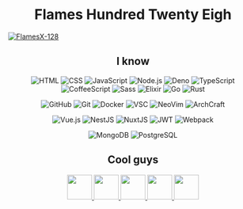 <h1 align="center"><b>Flames Hundred Twenty Eigh</b></h1>

<a align="center" href="https://github.com/FlamesX-128/FlamesX-128">
  <img
    src="https://activity-graph.herokuapp.com/graph?username=FlamesX-128&hide_border=true&theme=react-dark"
    alt="FlamesX-128"
  />
</a>

<h2 align="center"><b>I know</b></h2>

<p align="center">
  <img src="https://img.shields.io/badge/HTML-05122A?&amp;logo=html5" alt="HTML">
  <img src="https://img.shields.io/badge/CSS-05122A?&amp;logo=css3" alt="CSS">
  <img src="https://img.shields.io/badge/JavaScript-05122A?&amp;logo=JavaScript" alt="JavaScript">
  <img src="https://img.shields.io/badge/Node.js-05122A?&amp;logo=node.js" alt="Node.js">
  <img src="https://img.shields.io/badge/Deno-05122A?&amp;logo=deno" alt="Deno">
  <img src="https://img.shields.io/badge/TypeScript-05122A?&amp;logo=TypeScript" alt="TypeScript">
  <img src="https://img.shields.io/badge/CoffeeScript-05122A?&amp;logo=coffeescript" alt="CoffeeScript">
  <img src="https://img.shields.io/badge/Sass-05122A?&amp;logo=sass" alt="Sass">
  <img src="https://img.shields.io/badge/Elixir-05122A?&amp;logo=elixir" alt="Elixir">
  <img src="https://img.shields.io/badge/Go-05122A?style=flat&amp;logo=go" alt="Go">
  <img src="https://img.shields.io/badge/Rust-05122A?&amp;logo=rust" alt="Rust">
</p>

<p align="center">
  <img src="https://img.shields.io/badge/GitHub-05122A?&amp;logo=github" alt="GitHub">
  <img src="https://img.shields.io/badge/Git-05122A?&amp;logo=git" alt="Git">
  <img src="https://img.shields.io/badge/Docker-05122A?&amp;logo=docker" alt="Docker">
  <img src="https://img.shields.io/badge/VSC-05122A?&amp;logo=visual-studio-code" alt="VSC">
  <img src="https://img.shields.io/badge/NeoVim-05122A?&amp;logo=neovim" alt="NeoVim">
  <img src="https://img.shields.io/badge/ArchCraft-05122A?&amp;logo=archlinux" alt="ArchCraft">
</p>

<p align="center">
  <img src="https://img.shields.io/badge/Vue-05122A?&amp;logo=vue.js" alt="Vue.js">
  <img src="https://img.shields.io/badge/Nest-05122A?&amp;logo=nestjs" alt="NestJS">
  <img src="https://img.shields.io/badge/Nuxt-05122A?&amp;logo=nuxt.js" alt="NuxtJS">
  <img src="https://img.shields.io/badge/JWT-05122A?&amp;logo=json-web-tokens" alt="JWT">
  <img src="https://img.shields.io/badge/Webpack-05122A?&amp;logo=webpack" alt="Webpack">
</p>

<p align="center">
  <img src="https://img.shields.io/badge/MongoDB-05122A?&amp;logo=mongodb" alt="MongoDB">
  <img src="https://img.shields.io/badge/PostgreSQL-05122A?&amp;logo=postgresql" alt="PostgreSQL">
</p>

<h2 align="center"><b>Cool guys</b></h2>

<p align="center">
  <a href="https://github.com/ranon-rat">
    <img
      src="https://avatars.githubusercontent.com/u/66473662"
      height="50px" width="50px"
    />
  </a>
  <a href="https://github.com/paij0se">
    <img
      src="https://avatars.githubusercontent.com/u/69026987"
      height="50px" width="50px"
    >
  </a>
  <a href="https://github.com/jumang4423">
    <img
      src="https://avatars.githubusercontent.com/u/63630786"
      height="50px" width="50px"
    />
  </a>
  <a href="https://github.com/Grabrahama">
    <img
      src="https://avatars.githubusercontent.com/u/70868542"
      height="50px" width="50px"
    />
  </a>
  <a href="https://github.com/yOn3l">
    <img
      src="https://avatars.githubusercontent.com/u/74076866"
      height="50px" width="50px"
    />
  </a>
</p>

